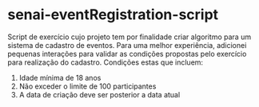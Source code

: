 # senai-eventRegistration-script

Script de exercício cujo projeto tem por finalidade criar algoritmo para um sistema de cadastro de eventos. Para uma melhor experiência, adicionei pequenas interações
para validar as condições propostas pelo exercício para realização do cadastro. Condições estas que incluem:
<ol>
<li>Idade mínima de 18 anos</li>
<li>Não exceder o limite de 100 participantes</li>
<li>A data de criação deve ser posterior a data atual</li>

</ol>

